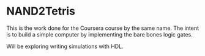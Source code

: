 # NAND2Tetris

This is the work done for the Coursera course by the same name.
The intent is to build a simple computer by implementing the bare bones logic gates.

Will be exploring writing simulations with HDL.